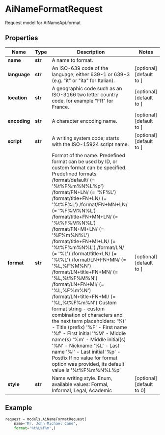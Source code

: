# AiNameFormatRequest

Request model for AiNameApi.format

## Properties

Name | Type | Description | Notes
---- | ---- | ----------- | -----
**name** |**str** |A name to format. |
**language** |**str** |An ISO-639 code of the language; either 639-1 or 639-3 (e.g. \"it\" or \"ita\" for Italian).              |[optional] [default to ]
**location** |**str** |A geographic code such as an ISO-3166 two letter country code, for example \"FR\" for France.              |[optional] [default to ]
**encoding** |**str** |A character encoding name. |[optional] [default to ]
**script** |**str** |A writing system code; starts with the ISO-15924 script name. |[optional] [default to ]
**format** |**str** |Format of the name. Predefined format can be used by ID, or custom format can be specified. Predefined formats:      /format/default/ (= '%t%F%m%N%L%p')     /format/FN+LN/ (= '%F%L')     /format/title+FN+LN/ (= '%t%F%L')     /format/FN+MN+LN/ (= '%F%M%N%L')     /format/title+FN+MN+LN/ (= '%t%F%M%N%L')     /format/FN+MI+LN/ (= '%F%m%N%L')     /format/title+FN+MI+LN/ (= '%t%F%m%N%L')     /format/LN/ (= '%L')     /format/title+LN/ (= '%t%L')     /format/LN+FN+MN/ (= '%L,%F%M%N')     /format/LN+title+FN+MN/ (= '%L,%t%F%M%N')     /format/LN+FN+MI/ (= '%L,%F%m%N')     /format/LN+title+FN+MI/ (= '%L,%t%F%m%N')  Custom format string - custom combination of characters and the next term placeholders:      '%t' - Title (prefix)     '%F' - First name     '%f' - First initial     '%M' - Middle name(s)     '%m' - Middle initial(s)     '%N' - Nickname     '%L' - Last name     '%l' - Last initial     '%p' - Postfix  If no value for format option was provided, its default value is '%t%F%m%N%L%p'              |[optional] [default to ]
**style** |**str** |Name writing style. Enum, available values: Formal, Informal, Legal, Academic |[optional] [default to 0]

## Example
```python
request = models.AiNameFormatRequest(
    name='Mr. John Michael Cane',
    format='%t%L%f%m',)
```

